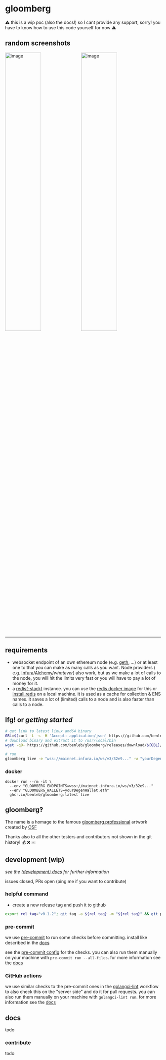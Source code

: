 # gloomberg

⚠️ this is a wip poc (also the docs!) so I cant provide any support, sorry! you have to know how to use this code
yourself for now ⚠️

## random screenshots

<p><img title="screenshot 22/09/26" width="48%" align="center" alt="image" src="https://user-images.githubusercontent.com/512997/192209465-edb95aeb-be2f-419f-b4d1-84da3f35e97e.png">
<img title="screenshot 22/09/26" align="center" width="48%" alt="image" src="https://user-images.githubusercontent.com/512997/192209940-538105c5-8552-42ed-bf16-508da83611d0.png"></p>

---

## requirements

-   websocket endpoint of an own ethereum node (e.g. [geth](https://geth.ethereum.org), ...) or at least one to that you
    can make as many calls as you want. Node providers (
    e.g. [Infura](https://infura.io)/[Alchemy](https://www.alchemy.com)/_whatever_) also work, but as we make a lot of
    calls to the node, you will hit the limits very fast or you will have to pay a lot of money for it.
-   a [redis(-stack)](https://redis.io) instance. you can use the [redis docker image](https://hub.docker.com/_/redis) for
    this or [install redis](https://redis.io/docs/getting-started/installation/) on a local machine. it is used as a cache
    for collection & ENS names. it saves a lot of (limited) calls to a node and is also faster than calls to a node.

## lfg! or _getting started_

```bash
# get link to latest linux amd64 binary
GBL=$(curl -L -s -H 'Accept: application/json' https://github.com/benleb/gloomberg/releases/latest | sed -e 's/.*"tag_name":"\([^"]*\)".*/\1/')
# download binary and extract it to /usr/local/bin
wget -qO- https://github.com/benleb/gloomberg/releases/download/${GBL}/gloomberg_${GBL/v/}_linux_amd64.tar.gz | sudo tar -C /usr/local/bin -vzx gloomberg

# run
gloomberg live -e "wss://mainnet.infura.io/ws/v3/32e9..." -w "yourDegenWallet.eth"
```

### docker

```shell
docker run --rm -it \
  --env "GLOOMBERG_ENDPOINTS=wss://mainnet.infura.io/ws/v3/32e9..."
  --env "GLOOMBERG_WALLETS=yourDegenWallet.eth"
  ghcr.io/benleb/gloomberg:latest live
```

## gloomberg‽

The name is a homage to the
famous [gloomberg professional](https://opensea.io/assets/ethereum/0x495f947276749ce646f68ac8c248420045cb7b5e/99817193321473223322497783689261477808362186321335987444674465937111627333639)
artwork created by [OSF](https://osf.art)

Thanks also to all the other testers and contributors not shown in the git history! 💰 ❌ 💤

## development (wip)

_see the [(development) docs](<[docs/development.md](https://benleb.github.io/gloomberg/)>) for further information_

issues closed, PRs open (ping me if you want to contribute)

### helpful command

- create a new release tag and push it to github

```bash
export rel_tag="v0.1.2"; git tag -a ${rel_tag} -m "${rel_tag}" && git push origin ${rel_tag}
```

### pre-commit

we use [pre-commit](https://pre-commit.com) to run some checks before committing. install like described in
the [docs](https://pre-commit.com/#install)

see the [pre-commit config](.pre-commit-config.yaml) for the checks. you can also run them manually on your machine
with `pre-commit run --all-files`. for more information see the [docs](https://pre-commit.com/#usage)

### GitHub actions

we use similar checks to the pre-commit ones in the [golangci-lint](.github/workflows/golangci-lint.yml) workflow to
also check this on the "server side" and do it for pull requests. you can also run them manually on your machine
with `golangci-lint run`. for more information see
the [docs](https://golangci-lint.run/usage/install/#local-installation)

## docs

todo

### contribute

todo
